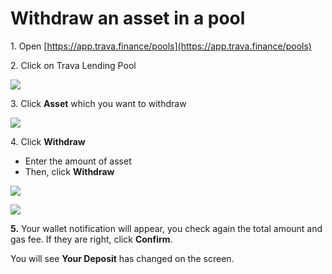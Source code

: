# Withdraw an asset in a pool

1\. Open [https://app.trava.finance/pools](https://app.trava.finance/pools)

2\. Click on Trava Lending Pool

![](https://lh5.googleusercontent.com/5pTGED9kGhfxnsdzLjvIhUVPHmoXp473oVB-uTI8mgWSvKz2DdAVqHAE-z\_-AzXpNR5GfzoIlBWy4PLFBSxa\_v7FC6lrPV-t-2pvowMqQ8FSyToqYPeKVWJbqm2B9g=s0)

3\. Click **Asset** which you want to withdraw

![](https://lh5.googleusercontent.com/vUoAQymD-wWl5VrIjsj4P70wyOzbkFrfAL4THFt0h64c3C02IBULdznBsZ8E\_fSooMZOPzZfoRnOvgT0D4wbkTNYMwcpvWjd0R05UJCBx7O4jgwye3h6G5Nstpu0UA=s0)

4\. Click **Withdraw**

* Enter the amount of asset&#x20;
* Then, click **Withdraw**

![](https://lh4.googleusercontent.com/jlk9l1Ii4u7BwEOvoVdDVaHoaJLB1YvT1W69es3Oou7zizWTLIyXT74BfpsB-LsYhS3EeWV54VdlLdj\_Fx48btPIDLtjlXu0q-eMxHERTZ4rYgoMoxRcMQiQl\_aP3g=s0)

![](https://lh4.googleusercontent.com/a7JuLBvdk2Q8n9tnLkQicr0sXQdhHrl58FSR0X2V4Xh7fQiSZMGKXeF1xrVesmLN\_QmCfAzoYs1BMEOiFQm9wI444XcT3i867XjLzdVCq1Giv8mQNsIAmzNjg1SfxA=s0)

**5.** Your wallet notification will appear, you check again the total amount and gas fee. If they are right, click **Confirm**.

You will see **Your Deposit** has changed on the screen.
